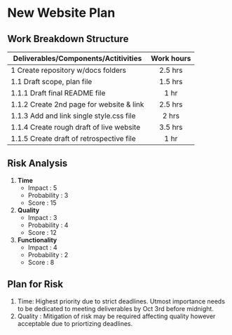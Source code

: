 # New Website Plan

## Work Breakdown Structure

| Deliverables/Components/Actitivities | Work hours |
| ------------- |:-------------:|
| 1 Create repository w/docs folders    | 2.5 hrs    |
| 1.1 Draft scope, plan file     | 1.5 hrs     |
| 1.1.1 Draft final README file | 1 hr |
|1.1.2 Create 2nd page for website & link | 2.5 hrs |
| 1.1.3 Add and link single style.css file | 2 hrs|
| 1.1.4 Create rough draft of live website  | 3.5 hrs |
| 1.1.5 Create draft of retrospective file | 1 hr |

## Risk Analysis

1. **Time**
    * Impact : 5
    * Probability : 3
    * Score : 15
2. **Quality**
    * Impact : 3
    * Probability : 4
    * Score : 12
3. **Functionality**
    * Impact : 4
    * Probability : 2
    * Score : 8

## Plan for Risk
1. Time: Highest priority due to strict deadlines. Utmost importance needs to be dedicated to meeting deliverables by Oct 3rd before midnight.
2. Quality : Mitigation of risk may be required affecting quality however acceptable due to priortizing deadlines.